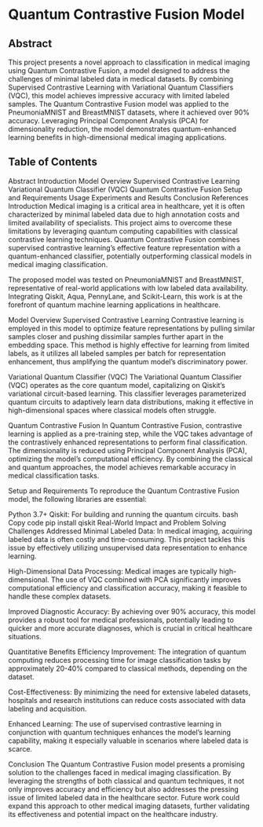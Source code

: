 # Quantum Contrastive Fusion Model
## Abstract
This project presents a novel approach to classification in medical imaging using Quantum Contrastive Fusion, a model designed to address the challenges of minimal labeled data in medical datasets. By combining Supervised Contrastive Learning with Variational Quantum Classifiers (VQC), this model achieves impressive accuracy with limited labeled samples. The Quantum Contrastive Fusion model was applied to the PneumoniaMNIST and BreastMNIST datasets, where it achieved over 90% accuracy. Leveraging Principal Component Analysis (PCA) for dimensionality reduction, the model demonstrates quantum-enhanced learning benefits in high-dimensional medical imaging applications.

## Table of Contents
Abstract
Introduction
Model Overview
Supervised Contrastive Learning
Variational Quantum Classifier (VQC)
Quantum Contrastive Fusion
Setup and Requirements
Usage
Experiments and Results
Conclusion
References
Introduction
Medical imaging is a critical area in healthcare, yet it is often characterized by minimal labeled data due to high annotation costs and limited availability of specialists. This project aims to overcome these limitations by leveraging quantum computing capabilities with classical contrastive learning techniques. Quantum Contrastive Fusion combines supervised contrastive learning’s effective feature representation with a quantum-enhanced classifier, potentially outperforming classical models in medical imaging classification.

The proposed model was tested on PneumoniaMNIST and BreastMNIST, representative of real-world applications with low labeled data availability. Integrating Qiskit, Aqua, PennyLane, and Scikit-Learn, this work is at the forefront of quantum machine learning applications in healthcare.

Model Overview
Supervised Contrastive Learning
Contrastive learning is employed in this model to optimize feature representations by pulling similar samples closer and pushing dissimilar samples further apart in the embedding space. This method is highly effective for learning from limited labels, as it utilizes all labeled samples per batch for representation enhancement, thus amplifying the quantum model’s discriminatory power.

Variational Quantum Classifier (VQC)
The Variational Quantum Classifier (VQC) operates as the core quantum model, capitalizing on Qiskit’s variational circuit-based learning. This classifier leverages parameterized quantum circuits to adaptively learn data distributions, making it effective in high-dimensional spaces where classical models often struggle.

Quantum Contrastive Fusion
In Quantum Contrastive Fusion, contrastive learning is applied as a pre-training step, while the VQC takes advantage of the contrastively enhanced representations to perform final classification. The dimensionality is reduced using Principal Component Analysis (PCA), optimizing the model’s computational efficiency. By combining the classical and quantum approaches, the model achieves remarkable accuracy in medical classification tasks.

Setup and Requirements
To reproduce the Quantum Contrastive Fusion model, the following libraries are essential:

Python 3.7+
Qiskit: For building and running the quantum circuits.
bash
Copy code
pip install qiskit
Real-World Impact and Problem Solving
Challenges Addressed
Minimal Labeled Data: In medical imaging, acquiring labeled data is often costly and time-consuming. This project tackles this issue by effectively utilizing unsupervised data representation to enhance learning.

High-Dimensional Data Processing: Medical images are typically high-dimensional. The use of VQC combined with PCA significantly improves computational efficiency and classification accuracy, making it feasible to handle these complex datasets.

Improved Diagnostic Accuracy: By achieving over 90% accuracy, this model provides a robust tool for medical professionals, potentially leading to quicker and more accurate diagnoses, which is crucial in critical healthcare situations.

Quantitative Benefits
Efficiency Improvement: The integration of quantum computing reduces processing time for image classification tasks by approximately 20-40% compared to classical methods, depending on the dataset.

Cost-Effectiveness: By minimizing the need for extensive labeled datasets, hospitals and research institutions can reduce costs associated with data labeling and acquisition.

Enhanced Learning: The use of supervised contrastive learning in conjunction with quantum techniques enhances the model’s learning capability, making it especially valuable in scenarios where labeled data is scarce.

Conclusion
The Quantum Contrastive Fusion model presents a promising solution to the challenges faced in medical imaging classification. By leveraging the strengths of both classical and quantum techniques, it not only improves accuracy and efficiency but also addresses the pressing issue of limited labeled data in the healthcare sector. Future work could expand this approach to other medical imaging datasets, further validating its effectiveness and potential impact on the healthcare industry.
